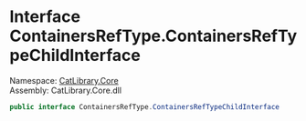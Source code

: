 ﻿# Interface ContainersRefType\.ContainersRefTypeChildInterface

Namespace: [CatLibrary\.Core](CatLibrary\.Core\.md)  
Assembly: CatLibrary\.Core\.dll

```csharp
public interface ContainersRefType.ContainersRefTypeChildInterface
```

